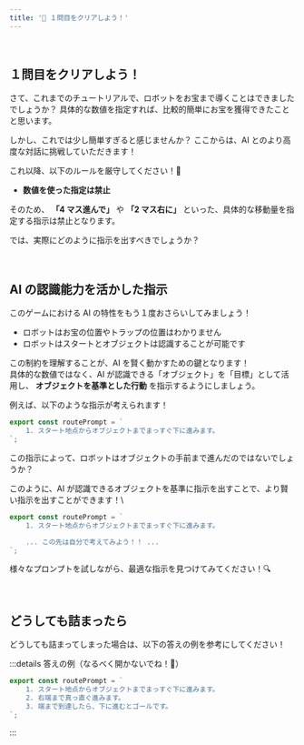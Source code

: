 ```yaml
---
title: '💛 １問目をクリアしよう！'
---
```


<br />

## １問目をクリアしよう！

さて、これまでのチュートリアルで、ロボットをお宝まで導くことはできましたでしょうか？
具体的な数値を指定すれば、比較的簡単にお宝を獲得できたことと思います。

しかし、これでは少し簡単すぎると感じませんか？
ここからは、AI とのより高度な対話に挑戦していただきます！

これ以降、以下のルールを厳守してください！🔐

- **数値を使った指定は禁止**

そのため、 **「4 マス進んで」** や **「2 マス右に」** といった、具体的な移動量を指定する指示は禁止となります。

では、実際にどのように指示を出すべきでしょうか？

<br />

## AI の認識能力を活かした指示

このゲームにおける AI の特性をもう１度おさらいしてみましょう！

- ロボットはお宝の位置やトラップの位置はわかりません
- ロボットはスタートとオブジェクトは認識することが可能です

この制約を理解することが、AI を賢く動かすための鍵となります！\
具体的な数値ではなく、AI が認識できる「オブジェクト」を「目標」として活用し、 **オブジェクトを基準とした行動** を指示するようにしましょう。

例えば、以下のような指示が考えられます！

```javascript
export const routePrompt = `
    1. スタート地点からオブジェクトまでまっすぐ下に進みます。
`;
```

この指示によって、ロボットはオブジェクトの手前まで進んだのではないでしょうか？

このように、AI が認識できるオブジェクトを基準に指示を出すことで、より賢い指示を出すことができます！\

```javascript
export const routePrompt = `
    1. スタート地点からオブジェクトまでまっすぐ下に進みます。

    ... この先は自分で考えてみよう！！ ...
`;
```

様々なプロンプトを試しながら、最適な指示を見つけてみてください！🔍

<br />

## どうしても詰まったら

どうしても詰まってしまった場合は、以下の答えの例を参考にしてください！

:::details 答えの例（なるべく開かないでね！🤫）

```javascript
export const routePrompt = `
    1. スタート地点からオブジェクトまでまっすぐ下に進みます。
    2. 右端まで真っ直ぐ進みます。
    3. 端まで到達したら、下に進むとゴールです。
`;
```

:::
